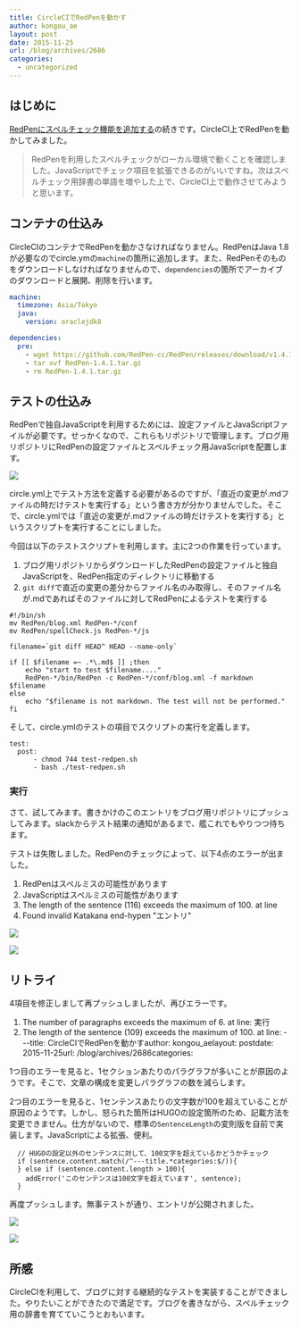 ```yaml
---
title: CircleCIでRedPenを動かす
author: kongou_ae
layout: post
date: 2015-11-25
url: /blog/archives/2686
categories:
  - uncategorized
---
```


## はじめに

[RedPenにスペルチェック機能を追加する](http://aimless.jp/blog/archives/2685/)の続きです。CircleCI上でRedPenを動かしてみました。

> RedPenを利用したスペルチェックがローカル環境で動くことを確認しました。JavaScriptでチェック項目を拡張できるのがいいですね。次はスペルチェック用辞書の単語を増やした上で、CircleCI上で動作させてみようと思います。

## コンテナの仕込み

CircleCIのコンテナでRedPenを動かさなければなりません。RedPenはJava 1.8が必要なのでcircle.ymの`machine`の箇所に追加します。また、RedPenそのものをダウンロードしなければなりませんので、`dependencies`の箇所でアーカイブのダウンロードと展開、削除を行います。

```circle.yml
machine:
  timezone: Asia/Tokyo
  java:
    version: oraclejdk8

dependencies:
  pre:
    - wget https://github.com/RedPen-cc/RedPen/releases/download/v1.4.1/RedPen-1.4.1.tar.gz
    - tar xvf RedPen-1.4.1.tar.gz
    - rm RedPen-1.4.1.tar.gz
```

## テストの仕込み

RedPenで独自JavaScriptを利用するためには、設定ファイルとJavaScriptファイルが必要です。せっかくなので、これらもリポジトリで管理します。ブログ用リポジトリにRedPenの設定ファイルとスペルチェック用JavaScriptを配置します。

![](http://aimless.jp/blog/images/20151125-01.png)

circle.yml上でテスト方法を定義する必要があるのですが、「直近の変更が.mdファイルの時だけテストを実行する」という書き方が分かりませんでした。そこで、circle.ymlでは「直近の変更が.mdファイルの時だけテストを実行する」というスクリプトを実行することにしました。

今回は以下のテストスクリプトを利用します。主に2つの作業を行っています。

1. ブログ用リポジトリからダウンロードしたRedPenの設定ファイルと独自JavaScriptを、RedPen指定のディレクトリに移動する
2. `git diff`で直近の変更の差分からファイル名のみ取得し、そのファイル名が.mdであればそのファイルに対してRedPenによるテストを実行する

```
#!/bin/sh
mv RedPen/blog.xml RedPen-*/conf
mv RedPen/spellCheck.js RedPen-*/js

filename=`git diff HEAD^ HEAD --name-only`

if [[ $filename =~ .*\.md$ ]] ;then
    echo "start to test $filename...."
    RedPen-*/bin/RedPen -c RedPen-*/conf/blog.xml -f markdown $filename
else
    echo "$filename is not markdown. The test will not be performed."
fi
```

そして、circle.ymlのテストの項目でスクリプトの実行を定義します。

```
test:
  post:
      - chmod 744 test-redpen.sh
      - bash ./test-redpen.sh
```


### 実行

さて、試してみます。書きかけのこのエントリをブログ用リポジトリにプッシュしてみます。slackからテスト結果の通知があるまで、艦これでもやりつつ待ちます。

テストは失敗しました。RedPenのチェックによって、以下4点のエラーが出ました。

1. RedPenはスペルミスの可能性があります
1. JavaScriptはスペルミスの可能性があります
1. The length of the sentence (116) exceeds the maximum of 100. at line
1. Found invalid Katakana end-hypen "エントリ"

![](http://aimless.jp/blog/images/20151125-02.png)

![](http://aimless.jp/blog/images/20151125-03.png)

## リトライ

4項目を修正しまして再プッシュしましたが、再びエラーです。

1. The number of paragraphs exceeds the maximum of 6. at line: 実行
1. The length of the sentence (109) exceeds the maximum of 100. at line: ---title: CircleCIでRedPenを動かすauthor: kongou_aelayout: postdate: 2015-11-25url: /blog/archives/2686categories:

1つ目のエラーを見ると、1セクションあたりのパラグラフが多いことが原因のようです。そこで、文章の構成を変更しパラグラフの数を減らします。

2つ目のエラーを見ると、1センテンスあたりの文字数が100を超えていることが原因のようです。しかし、怒られた箇所はHUGOの設定箇所のため、記載方法を変更できません。仕方がないので、標準の`SentenceLength`の変則版を自前で実装します。JavaScriptによる拡張、便利。

```
  // HUGOの設定以外のセンテンスに対して、100文字を超えているかどうかチェック
  if (sentence.content.match(/^---title.*categories:$/)){
  } else if (sentence.content.length > 100){
    addError('このセンテンスは100文字を超えています', sentence);
  }
```

再度プッシュします。無事テストが通り、エントリが公開されました。

![](http://aimless.jp/blog/images/20151125-04.png)

![](http://aimless.jp/blog/images/20151125-05.png)

## 所感

CircleCIを利用して、ブログに対する継続的なテストを実装することができました。やりたいことができたので満足です。ブログを書きながら、スペルチェック用の辞書を育てていこうとおもいます。
